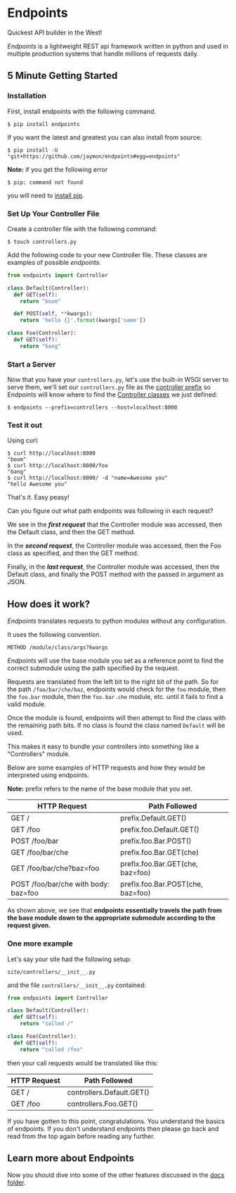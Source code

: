 # Endpoints

Quickest API builder in the West! 

_Endpoints_ is a lightweight REST api framework written in python and used in multiple production systems that handle millions of requests daily.


## 5 Minute Getting Started

### Installation

First, install endpoints with the following command.

    $ pip install endpoints

If you want the latest and greatest you can also install from source:

    $ pip install -U "git+https://github.com/jaymon/endpoints#egg=endpoints"

**Note:** if you get the following error

    $ pip: command not found

you will need to [install pip](https://pip.pypa.io/en/stable/installing/).


### Set Up Your Controller File

Create a controller file with the following command:

    $ touch controllers.py

Add the following code to your new Controller file. These classes are examples of possible *endpoints*.

```python
from endpoints import Controller

class Default(Controller):
  def GET(self):
    return "boom"

  def POST(self, **kwargs):
    return 'hello {}'.format(kwargs['name'])

class Foo(Controller):
  def GET(self):
    return "bang"
```


### Start a Server

Now that you have your `controllers.py`, let's use the built-in WSGI server to serve them, we'll set our `controllers.py` file as the [controller prefix](docs/PREFIXES.md) so Endpoints will know where to find the [Controller classes](docs/CONTROLLERS.md) we just defined:

    $ endpoints --prefix=controllers --host=localhost:8000


### Test it out

Using curl:

    $ curl http://localhost:8000
    "boom"
    $ curl http://localhost:8000/foo
    "bang"
    $ curl http://localhost:8000/ -d "name=Awesome you"
    "hello Awesome you"

That's it. Easy peasy!

Can you figure out what path endpoints was following in each request?

We see in the ***first request*** that the Controller module was accessed, then the Default class, and then the GET method.

In the ***second request***, the Controller module was accessed, then the Foo class as specified, and then the GET method.

Finally, in the ***last request***, the Controller module was accessed, then the Default class, and finally the POST method with the passed in argument as JSON.


## How does it work?

*Endpoints* translates requests to python modules without any configuration.

It uses the following convention.

    METHOD /module/class/args?kwargs

_Endpoints_ will use the base module you set as a reference point to find the correct submodule using the path specified by the request.

Requests are translated from the left bit to the right bit of the path.
So for the path `/foo/bar/che/baz`, endpoints would check for the `foo` module, then the `foo.bar` module, then the `foo.bar.che` module, etc. until it fails to find a valid module.

Once the module is found, endpoints will then attempt to find the class with the remaining path bits. If no class is found the class named `Default` will be used.

This makes it easy to bundle your controllers into something like a "Controllers" module.

Below are some examples of HTTP requests and how they would be interpreted using endpoints.

**Note:** prefix refers to the name of the base module that you set.

|HTTP Request                           | Path Followed                     |
|---------------------------------------|---------------------------------- |
|GET /                                  | prefix.Default.GET()              |
|GET /foo                               | prefix.foo.Default.GET()          |
|POST /foo/bar                          | prefix.foo.Bar.POST()             |
|GET /foo/bar/che                       | prefix.foo.Bar.GET(che)           |
|GET /foo/bar/che?baz=foo               | prefix.foo.Bar.GET(che, baz=foo)  |
|POST /foo/bar/che with body: baz=foo   | prefix.foo.Bar.POST(che, baz=foo) |

As shown above, we see that **endpoints essentially travels the path from the base module down to the appropriate submodule according to the request given.**


### One more example

Let's say your site had the following setup:

    site/controllers/__init__.py

and the file `controllers/__init__.py` contained:

```python
from endpoints import Controller

class Default(Controller):
  def GET(self):
    return "called /"

class Foo(Controller):
  def GET(self):
    return "called /foo"
```

then your call requests would be translated like this:

|HTTP Request   | Path Followed             |
|-------------- | ------------------------- |
|GET /          | controllers.Default.GET() |
|GET /foo       | controllers.Foo.GET()     |

If you have gotten to this point, congratulations. You understand the basics of endpoints. If you don't understand endpoints then please go back and read from the top again before reading any further.


## Learn more about Endpoints

Now you should dive into some of the other features discussed in the [docs folder](https://github.com/jaymon/endpoints/tree/master/docs).

